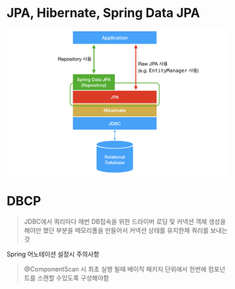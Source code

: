 # JPA, Hibernate, Spring Data JPA

![JPA, Hibernate, Spring Data JPA의 전반적인 그림](./image/overall_design.png)



# DBCP

> JDBC에서 쿼리마다 매번 DB접속을 위한 드라이버 로딩 및 커넥션 객체 생성을 해야만 했던 부분을 메모리풀을 만들어서 커넥션 상태를 유지한채 쿼리를 보내는 것



Spring 어노테이션 설정시 주의사항

> @ComponentScan 시 최초 실행 될때 베이직 패키지 단위에서 한번에 컴포넌트를 스캔할 수있도록 구성해야함